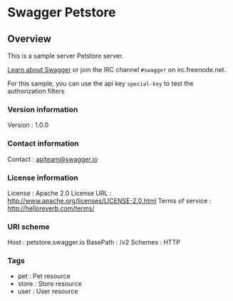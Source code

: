 # Swagger Petstore


<a name="overview"></a>
## Overview
This is a sample server Petstore server.

[Learn about Swagger](http://swagger.io) or join the IRC channel `#swagger` on irc.freenode.net.

For this sample, you can use the api key `special-key` to test the authorization filters


### Version information
Version : 1.0.0

### Contact information
Contact : apiteam@swagger.io

### License information
License : Apache 2.0
License URL : http://www.apache.org/licenses/LICENSE-2.0.html
Terms of service : http://helloreverb.com/terms/

### URI scheme
Host : petstore.swagger.io
BasePath : /v2
Schemes : HTTP

### Tags

* pet : Pet resource
* store : Store resource
* user : User resource



